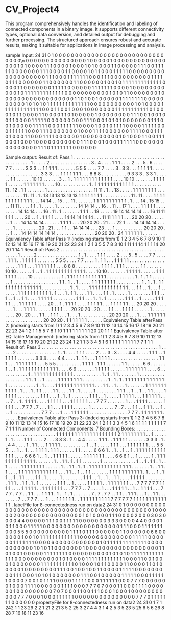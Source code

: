 # CV_Project4
This program comprehensively handles the identification and labeling of connected components in a binary image. It supports different connectivity types, optional data conversion, and detailed output for debugging and further processing. The structured approach ensures robust and accurate results, making it suitable for applications in image processing and analysis.

sample Input:
24 31 0 1
0 0 0 0 0 0 0 0 0 0 0 0 0 0 0 0 0 0 0 0 0 0 0 0 0 0 0 0 0 0 0\n
0 0 0 0 0 0 0 0 0 0 0 0 0 0 0 1 0 0 0 0 0 1 0 0 0 0 0 0 0 0 0
0 0 0 0 0 0 0 1 0 1 0 0 0 0 1 1 1 0 0 0 0 1 0 0 0 1 0 1 0 0 0
0 1 1 0 0 0 0 0 1 1 1 0 0 1 1 1 1 1 0 0 0 0 0 0 0 1 1 1 0 0 0
0 1 1 0 0 0 0 1 0 1 1 0 0 0 1 1 1 1 1 0 0 0 0 0 0 0 0 0 0 0 0
0 0 0 0 0 0 0 1 1 1 0 0 0 1 1 1 1 1 1 1 0 0 0 1 1 1 0 0 0 0 0
0 0 0 0 0 1 1 1 1 0 1 1 1 0 0 0 0 0 0 1 1 0 0 0 0 0 0 1 1 0 0
0 0 0 0 1 0 0 1 0 1 1 1 1 1 1 1 1 1 1 1 1 1 0 0 0 0 1 1 0 0 0
0 0 0 0 1 1 1 1 1 0 0 0 0 0 0 1 1 1 1 1 1 1 0 0 0 0 1 0 0 0 0
0 0 0 0 0 0 0 1 0 1 1 1 1 1 1 1 1 1 1 1 1 1 0 0 0 0 0 0 0 0 0
0 0 1 0 1 0 1 1 0 0 0 0 0 0 0 1 0 0 0 0 0 0 0 0 0 0 0 0 0 0 0
0 0 0 1 1 0 1 0 0 1 0 0 0 0 0 1 1 1 1 1 1 1 1 0 0 0 0 0 0 0 0
0 0 1 0 1 0 1 0 1 1 1 1 1 1 1 1 1 1 1 1 1 1 0 0 0 0 0 0 0 0 0
0 0 1 0 1 0 0 0 0 1 1 1 1 1 1 1 1 1 1 1 1 1 0 0 0 1 1 0 0 1 0
0 0 1 0 0 0 0 0 0 0 1 1 1 1 1 1 1 1 1 1 1 0 1 0 0 0 1 0 1 1 0
0 0 0 1 1 0 0 0 0 1 1 0 1 0 0 0 0 0 1 0 0 0 0 0 0 0 0 1 1 1 0
0 1 0 0 1 0 0 1 1 0 0 0 0 1 1 1 1 1 0 0 0 0 0 0 0 0 0 1 1 1 0
0 0 1 0 1 0 1 0 0 0 0 0 0 0 1 1 1 0 0 1 0 0 0 0 0 1 1 1 1 1 0
0 0 1 1 1 1 1 1 0 0 0 0 1 0 0 1 0 1 1 1 1 0 0 0 0 1 1 1 1 1 0
0 0 1 1 1 1 1 1 0 0 0 1 1 1 0 0 0 0 0 0 0 1 0 0 0 1 1 1 1 0 0
0 0 0 0 1 1 1 1 0 0 0 1 1 1 0 1 0 0 0 1 1 0 0 0 1 1 1 1 0 0 0
0 0 0 1 0 0 0 0 0 0 0 0 0 1 0 1 0 0 0 1 1 0 0 1 1 1 0 0 0 1 0
0 0 1 0 0 0 0 0 0 0 0 0 0 0 1 1 1 0 0 0 1 0 0 0 1 1 1 1 1 1 0
0 0 0 0 0 0 0 0 0 0 0 0 0 0 1 1 1 0 1 1 1 1 1 1 1 0 0 0 0 0 0

Sample output:
Result of: Pass 1
. . . . . . . . . . . . . . . . . . . . . . . . . . . . . . .
. . . . . . . . . . . . . . . 1 . . . . . 2 . . . . . . . . .
. . . . . . . 3 . 4 . . . . 1 1 1 . . . . 2 . . . 5 . 6 . . .
. 7 7 . . . . . 3 3 3 . . 1 1 1 1 1 . . . . . . . 5 5 5 . . .
. 7 7 . . . . 3 . 3 3 . . . 1 1 1 1 1 . . . . . . . . . . . .
. . . . . . . 3 3 3 . . . 1 1 1 1 1 1 1 . . . 8 8 8 . . . . .
. . . . . 9 3 3 3 . 3 3 1 . . . . . . 1 1 . . . . . . 10 10 . .
. . . . 3 . . 1 . 1 1 1 1 1 1 1 1 1 1 1 1 1 . . . . 10 10 . . .
. . . . 1 1 1 1 1 . . . . . . 1 1 1 1 1 1 1 . . . . 10 . . . .
. . . . . . . 1 . 1 1 1 1 1 1 1 1 1 1 1 1 1 . . . . . . . . .
. . 11 . 12 . 1 1 . . . . . . . 1 . . . . . . . . . . . . . . .
. . . 11 11 . 1 . . 13 . . . . . 1 1 1 1 1 1 1 1 . . . . . . . .
. . 11 . 11 . 1 . 13 13 13 13 13 13 1 1 1 1 1 1 1 1 . . . . . . . . .
. . 11 . 11 . . . . 1 1 1 1 1 1 1 1 1 1 1 1 1 . . . 14 14 . . 15 .
. . 11 . . . . . . . 1 1 1 1 1 1 1 1 1 1 1 . 1 . . . 14 . 15 15 .
. . . 11 11 . . . . 1 1 . 1 . . . . . 1 . . . . . . . . 14 14 14 .
. 16 . . 11 . . 17 1 . . . . 1 1 1 1 1 . . . . . . . . . 14 14 14 .
. . 16 . 11 . 1 . . . . . . . 1 1 1 . . 18 . . . . . 19 14 14 14 14 .
. . 16 11 11 1 1 1 . . . . 20 . . 1 . 1 1 1 1 . . . . 14 14 14 14 14 .
. . 11 11 1 1 1 1 . . . 20 20 20 . . . . . . . 1 . . . 14 14 14 14 . .
. . . . 1 1 1 1 . . . 20 20 20 . 21 . . . 22 1 . . . 14 14 14 14 . . .
. . . 1 . . . . . . . . . 20 . 21 . . . 1 1 . . 14 14 14 . . . 23 .
. . 1 . . . . . . . . . . . 20 20 20 . . . 1 . . . 14 14 14 14 14 14 .
. . . . . . . . . . . . . . 20 20 20 . 24 1 1 1 1 1 1 . . . . . .
Equivalency Table after Pass 1: (indexing starts from 1)
1 2 3 4 5 6 7 8 9 10 11 12 13 14 15 16 17 18 19 20 21 22 23 24
1 2 1 3 5 5 7 8 3 10 1 11 1 1 14 1 1 1 14 20 20 1 14 1
Result of: Pass 2
. . . . . . . . . . . . . . . . . . . . . . . . . . . . . . .
. . . . . . . . . . . . . . . 1 . . . . . 2 . . . . . . . . .
. . . . . . . 1 . 1 . . . . 1 1 1 . . . . 2 . . . 5 . 5 . . .
. 7 7 . . . . . 1 1 1 . . 1 1 1 1 1 . . . . . . . 5 5 5 . . .
. 7 7 . . . . 1 . 1 1 . . . 1 1 1 1 1 . . . . . . . . . . . .
. . . . . . . 1 1 1 . . . 1 1 1 1 1 1 1 . . . 8 8 8 . . . . .
. . . . . 1 1 1 1 . 1 1 1 . . . . . . 1 1 . . . . . . 10 10 . .
. . . . 1 . . 1 . 1 1 1 1 1 1 1 1 1 1 1 1 1 . . . . 10 10 . . .
. . . . 1 1 1 1 1 . . . . . . 1 1 1 1 1 1 1 . . . . 10 . . . .
. . . . . . . 1 . 1 1 1 1 1 1 1 1 1 1 1 1 1 . . . . . . . . .
. . 1 . 1 . 1 1 . . . . . . . 1 . . . . . . . . . . . . . . .
. . . 1 1 . 1 . . 1 . . . . . 1 1 1 1 1 1 1 1 . . . . . . . .
. . 1 . 1 . 1 . 1 1 1 1 1 1 1 1 1 1 1 1 1 1 . . . . . . . . .
. . 1 . 1 . . . . 1 1 1 1 1 1 1 1 1 1 1 1 1 . . . 1 1 . . 1 .
. . 1 . . . . . . . 1 1 1 1 1 1 1 1 1 1 1 . 1 . . . 1 . 1 1 .
. . . 1 1 . . . . 1 1 . 1 . . . . . 1 . . . . . . . . 1 1 1 .
. 1 . . 1 . . 1 1 . . . . 1 1 1 1 1 . . . . . . . . . 1 1 1 .
. . 1 . 1 . 1 . . . . . . . 1 1 1 . . 1 . . . . . 1 1 1 1 1 .
. . 1 1 1 1 1 1 . . . . 20 . . 1 . 1 1 1 1 . . . . 1 1 1 1 1 .
. . 1 1 1 1 1 1 . . . 20 20 20 . . . . . . . 1 . . . 1 1 1 1 . .
. . . . 1 1 1 1 . . . 20 20 20 . 20 . . . 1 1 . . . 1 1 1 1 . . .
. . . 1 . . . . . . . . . 20 . 20 . . . 1 1 . . 1 1 1 . . . 1 .
. . 1 . . . . . . . . . . . 20 20 20 . . . 1 . . . 1 1 1 1 1 1 .
. . . . . . . . . . . . . . 20 20 20 . 1 1 1 1 1 1 1 . . . . . .
Equivalency Table afterPass 2: (indexing starts from 1)
1 2 3 4 5 6 7 8 9 10 11 12 13 14 15 16 17 18 19 20 21 22 23 24
1 2 1 1 5 5 7 8 1 10 1 1 1 1 1 1 1 1 1 20 20 1 1 1
Equivalency Table after EQ Table Management: (indexing starts from 1)
1 2 3 4 5 6 7 8 9 10 11 12 13 14 15 16 17 18 19 20 21 22 23 24
1 2 1 1 3 3 4 5 1 6 1 1 1 1 1 1 1 1 1 7 7 1 1 1
Result of: Pass 3
. . . . . . . . . . . . . . . . . . . . . . . . . . . . . . .
. . . . . . . . . . . . . . . 1 . . . . . 2 . . . . . . . . .
. . . . . . . 1 . 1 . . . . 1 1 1 . . . . 2 . . . 3 . 3 . . .
. 4 4 . . . . . 1 1 1 . . 1 1 1 1 1 . . . . . . . 3 3 3 . . .
. 4 4 . . . . 1 . 1 1 . . . 1 1 1 1 1 . . . . . . . . . . . .
. . . . . . . 1 1 1 . . . 1 1 1 1 1 1 1 . . . 5 5 5 . . . . .
. . . . . 1 1 1 1 . 1 1 1 . . . . . . 1 1 . . . . . . 6 6 . .
. . . . 1 . . 1 . 1 1 1 1 1 1 1 1 1 1 1 1 1 . . . . 6 6 . . .
. . . . 1 1 1 1 1 . . . . . . 1 1 1 1 1 1 1 . . . . 6 . . . .
. . . . . . . 1 . 1 1 1 1 1 1 1 1 1 1 1 1 1 . . . . . . . . .
. . 1 . 1 . 1 1 . . . . . . . 1 . . . . . . . . . . . . . . .
. . . 1 1 . 1 . . 1 . . . . . 1 1 1 1 1 1 1 1 . . . . . . . .
. . 1 . 1 . 1 . 1 1 1 1 1 1 1 1 1 1 1 1 1 1 . . . . . . . . .
. . 1 . 1 . . . . 1 1 1 1 1 1 1 1 1 1 1 1 1 . . . 1 1 . . 1 .
. . 1 . . . . . . . 1 1 1 1 1 1 1 1 1 1 1 . 1 . . . 1 . 1 1 .
. . . 1 1 . . . . 1 1 . 1 . . . . . 1 . . . . . . . . 1 1 1 .
. 1 . . 1 . . 1 1 . . . . 1 1 1 1 1 . . . . . . . . . 1 1 1 .
. . 1 . 1 . 1 . . . . . . . 1 1 1 . . 1 . . . . . 1 1 1 1 1 .
. . 1 1 1 1 1 1 . . . . 7 . . 1 . 1 1 1 1 . . . . 1 1 1 1 1 .
. . 1 1 1 1 1 1 . . . 7 7 7 . . . . . . . 1 . . . 1 1 1 1 . .
. . . . 1 1 1 1 . . . 7 7 7 . 7 . . . 1 1 . . . 1 1 1 1 . . .
. . . 1 . . . . . . . . . 7 . 7 . . . 1 1 . . 1 1 1 . . . 1 .
. . 1 . . . . . . . . . . . 7 7 7 . . . 1 . . . 1 1 1 1 1 1 .
. . . . . . . . . . . . . . 7 7 7 . 1 1 1 1 1 1 1 . . . . . .
Equivalency Table after Pass 3: (indexing starts from 1)
1 2 3 4 5 6 7 8 9 10 11 12 13 14 15 16 17 18 19 20 21 22 23 24
1 2 1 1 3 3 4 5 1 6 1 1 1 1 1 1 1 1 1 7 7 1 1 1
Number of Connected Components: 7
Bounding Boxes:
. . . . . . . . . . . . . . . . . . . . . . . . . . . . . . .
. 1 1 1 1 1 1 1 1 1 1 1 1 1 1 1 1 1 1 1 1 2 1 1 1 1 1 1 1 1 .
. 1 . . . . . 1 . 1 . . . . 1 1 1 . . . . 2 . . . 3 3 3 . 1 .
. 4 4 . . . . . 1 1 1 . . 1 1 1 1 1 . . . . . . . 3 3 3 . 1 .
. 4 4 . . . . 1 . 1 1 . . . 1 1 1 1 1 . . . . . . . . . . 1 .
. 1 . . . . . 1 1 1 . . . 1 1 1 1 1 1 1 . . . 5 5 5 . . . 1 .
. 1 . . . 1 1 1 1 . 1 1 1 . . . . . . 1 1 . . . . . 6 6 6 1 .
. 1 . . 1 . . 1 . 1 1 1 1 1 1 1 1 1 1 1 1 1 . . . . 6 6 6 1 .
. 1 . . 1 1 1 1 1 . . . . . . 1 1 1 1 1 1 1 . . . . 6 6 6 1 .
. 1 . . . . . 1 . 1 1 1 1 1 1 1 1 1 1 1 1 1 . . . . . . . 1 .
. 1 1 . 1 . 1 1 . . . . . . . 1 . . . . . . . . . . . . . 1 .
. 1 . 1 1 . 1 . . 1 . . . . . 1 1 1 1 1 1 1 1 . . . . . . 1 .
. 1 1 . 1 . 1 . 1 1 1 1 1 1 1 1 1 1 1 1 1 1 . . . . . . . 1 .
. 1 1 . 1 . . . . 1 1 1 1 1 1 1 1 1 1 1 1 1 . . . 1 1 . . 1 .
. 1 1 . . . . . . . 1 1 1 1 1 1 1 1 1 1 1 . 1 . . . 1 . 1 1 .
. 1 . 1 1 . . . . 1 1 . 1 . . . . . 1 . . . . . . . . 1 1 1 .
. 1 . . 1 . . 1 1 . . . . 1 1 1 1 1 . . . . . . . . . 1 1 1 .
. 1 1 . 1 . 1 . . . . . . . 1 1 1 . . 1 . . . . . 1 1 1 1 1 .
. 1 1 1 1 1 1 1 . . . 7 7 7 7 7 7 1 1 1 1 . . . . 1 1 1 1 1 .
. 1 1 1 1 1 1 1 . . . 7 7 7 . . 7 . . . . 1 . . . 1 1 1 1 1 .
. 1 . . 1 1 1 1 . . . 7 7 7 . 7 7 . . 1 1 . . . 1 1 1 1 . 1 .
. 1 . 1 . . . . . . . 7 . 7 . 7 7 . . 1 1 . . 1 1 1 . . . 1 .
. 1 1 . . . . . . . . 7 . . 7 7 7 . . . 1 . . . 1 1 1 1 1 1 .
. 1 1 1 1 1 1 1 1 1 1 7 7 7 7 7 7 1 1 1 1 1 1 1 1 1 1 1 1 1 .
labelFile for 8-connectedness run on data2
24 31 0 1
0 0 0 0 0 0 0 0 0 0 0 0 0 0 0 0 0 0 0 0 0 0 0 0 0 0 0 0 0 0 0
0 0 0 0 0 0 0 0 0 0 0 0 0 0 0 1 0 0 0 0 0 2 0 0 0 0 0 0 0 0 0
0 0 0 0 0 0 0 1 0 1 0 0 0 0 1 1 1 0 0 0 0 2 0 0 0 3 0 3 0 0 0
0 4 4 0 0 0 0 0 1 1 1 0 0 1 1 1 1 1 0 0 0 0 0 0 0 3 3 3 0 0 0
0 4 4 0 0 0 0 1 0 1 1 0 0 0 1 1 1 1 1 0 0 0 0 0 0 0 0 0 0 0 0
0 0 0 0 0 0 0 1 1 1 0 0 0 1 1 1 1 1 1 1 0 0 0 5 5 5 0 0 0 0 0
0 0 0 0 0 1 1 1 1 0 1 1 1 0 0 0 0 0 0 1 1 0 0 0 0 0 0 6 6 0 0
0 0 0 0 1 0 0 1 0 1 1 1 1 1 1 1 1 1 1 1 1 1 0 0 0 0 6 6 0 0 0
0 0 0 0 1 1 1 1 1 0 0 0 0 0 0 1 1 1 1 1 1 1 0 0 0 0 6 0 0 0 0
0 0 0 0 0 0 0 1 0 1 1 1 1 1 1 1 1 1 1 1 1 1 0 0 0 0 0 0 0 0 0
0 0 1 0 1 0 1 1 0 0 0 0 0 0 0 1 0 0 0 0 0 0 0 0 0 0 0 0 0 0 0
0 0 0 1 1 0 1 0 0 1 0 0 0 0 0 1 1 1 1 1 1 1 1 0 0 0 0 0 0 0 0
0 0 1 0 1 0 1 0 1 1 1 1 1 1 1 1 1 1 1 1 1 1 0 0 0 0 0 0 0 0 0
0 0 1 0 1 0 0 0 0 1 1 1 1 1 1 1 1 1 1 1 1 1 0 0 0 1 1 0 0 1 0
0 0 1 0 0 0 0 0 0 0 1 1 1 1 1 1 1 1 1 1 1 0 1 0 0 0 1 0 1 1 0
0 0 0 1 1 0 0 0 0 1 1 0 1 0 0 0 0 0 1 0 0 0 0 0 0 0 0 1 1 1 0
0 1 0 0 1 0 0 1 1 0 0 0 0 1 1 1 1 1 0 0 0 0 0 0 0 0 0 1 1 1 0
0 0 1 0 1 0 1 0 0 0 0 0 0 0 1 1 1 0 0 1 0 0 0 0 0 1 1 1 1 1 0
0 0 1 1 1 1 1 1 0 0 0 0 7 0 0 1 0 1 1 1 1 0 0 0 0 1 1 1 1 1 0
0 0 1 1 1 1 1 1 0 0 0 7 7 7 0 0 0 0 0 0 0 1 0 0 0 1 1 1 1 0 0
0 0 0 0 1 1 1 1 0 0 0 7 7 7 0 7 0 0 0 1 1 0 0 0 1 1 1 1 0 0 0
0 0 0 1 0 0 0 0 0 0 0 0 0 7 0 7 0 0 0 1 1 0 0 1 1 1 0 0 0 1 0
0 0 1 0 0 0 0 0 0 0 0 0 0 0 7 7 7 0 0 0 1 0 0 0 1 1 1 1 1 1 0
0 0 0 0 0 0 0 0 0 0 0 0 0 0 7 7 7 0 1 1 1 1 1 1 1 0 0 0 0 0 0
propertyFile for 8-connectedness run on data2
24 31 0 1
7
1
242
1 1
23 29
2
2
1 21
2 21
3
5
2 25
3 27
4
4
3 1
4 2
5
3
5 23
5 25
6
5
6 26
8 28
7
16
18 11
23 16
